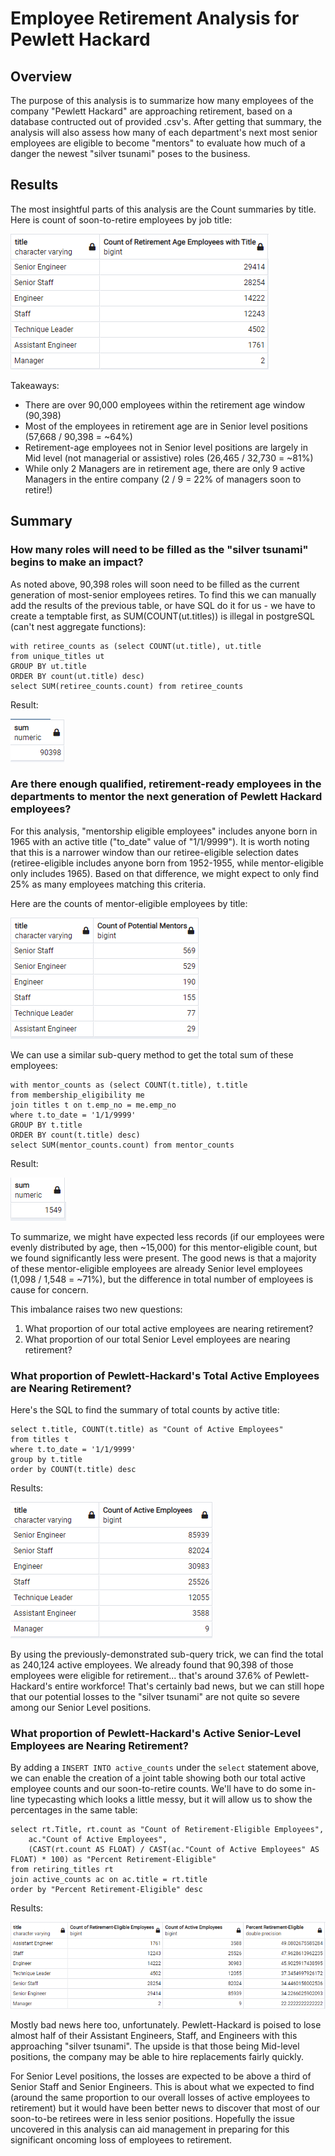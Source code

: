 # Employee Retirement Analysis for Pewlett Hackard
## Overview
The purpose of this analysis is to summarize how many employees of the company "Pewlett Hackard" are approaching retirement, based on a database contructed out of provided .csv's. After getting that summary, the analysis will also assess how many of each department's next most senior employees are eligible to become "mentors" to evaluate how much of a danger the newest "silver tsunami" poses to the business. 

## Results
The most insightful parts of this analysis are the Count summaries by title. 
Here is count of soon-to-retire employees by job title:

![](./Resources/RetiringCountsByTitle.png)

Takeaways:
* There are over 90,000 employees within the retirement age window (90,398)
* Most of the employees in retirement age are in Senior level positions (57,668 / 90,398 = ~64%)
* Retirement-age employees not in Senior level positions are largely in Mid level (not managerial or assistive) roles (26,465 / 32,730 = ~81%)
* While only 2 Managers are in retirement age, there are only 9 active Managers in the entire company (2 / 9 = 22% of managers soon to retire!)

## Summary
### How many roles will need to be filled as the "silver tsunami" begins to make an impact?
As noted above, 90,398 roles will soon need to be filled as the current generation of most-senior employees retires. To find this we can manually add the results of the previous table, or have SQL do it for us - we have to create a temptable first, as SUM(COUNT(ut.titles)) is illegal in postgreSQL (can't nest aggregate functions):

```
with retiree_counts as (select COUNT(ut.title), ut.title
from unique_titles ut
GROUP BY ut.title
ORDER BY count(ut.title) desc)
select SUM(retiree_counts.count) from retiree_counts
```
Result:

![](./Resources/retireeSum.png)


### Are there enough qualified, retirement-ready employees in the departments to mentor the next generation of Pewlett Hackard employees?
For this analysis, "mentorship eligible employees" includes anyone born in 1965 with an active title ("to_date" value of "1/1/9999"). It is worth noting that this is a narrower window than our retiree-eligible selection dates (retiree-eligible includes anyone born from 1952-1955, while mentor-eligible only includes 1965). Based on that difference, we might expect to only find 25% as many employees matching this criteria.

Here are the counts of mentor-eligible employees by title:

![](./Resources/MentorCountsByTitle.png)

We can use a similar sub-query method to get the total sum of these employees:

```
with mentor_counts as (select COUNT(t.title), t.title
from membership_eligibility me
join titles t on t.emp_no = me.emp_no
where t.to_date = '1/1/9999'
GROUP BY t.title
ORDER BY count(t.title) desc)
select SUM(mentor_counts.count) from mentor_counts
```

Result:

![](./Resources/mentorSum.png)

To summarize, we might have expected less records (if our employees were evenly distributed by age, then ~15,000) for this mentor-eligible count, but we found significantly less were present. The good news is that a majority of these mentor-eligible employees are already Senior level employees (1,098 / 1,548 = ~71%), but the difference in total number of employees is cause for concern.

This imbalance raises two new questions: 
1. What proportion of our total active employees are nearing retirement?
2. What proportion of our total Senior Level employees are nearing retirement?

### What proportion of Pewlett-Hackard's Total Active Employees are Nearing Retirement?
Here's the SQL to find the summary of total counts by active title:

```
select t.title, COUNT(t.title) as "Count of Active Employees"
from titles t
where t.to_date = '1/1/9999'
group by t.title
order by COUNT(t.title) desc
```

Results:

![](./Resources/TotalCountsByTitle.png)

By using the previously-demonstrated sub-query trick, we can find the total as 240,124 active employees. We already found that 90,398 of those employees were eligible for retirement... that's around 37.6% of Pewlett-Hackard's entire workforce! That's certainly bad news, but we can still hope that our potential losses to the "silver tsunami" are not quite so severe among our Senior Level positions.

### What proportion of Pewlett-Hackard's Active Senior-Level Employees are Nearing Retirement?
By adding a ```INSERT INTO active_counts``` under the ```select``` statement above, we can enable the creation of a joint table showing both our total active employee counts and our soon-to-retire counts. We'll have to do some in-line typecasting which looks a little messy, but it will allow us to show the percentages in the same table:

```
select rt.Title, rt.count as "Count of Retirement-Eligible Employees", 
	ac."Count of Active Employees",
	(CAST(rt.count AS FLOAT) / CAST(ac."Count of Active Employees" AS FLOAT) * 100) as "Percent Retirement-Eligible"
from retiring_titles rt
join active_counts ac on ac.title = rt.title
order by "Percent Retirement-Eligible" desc
```

Results:

![](./Resources/RetirementLossPercents.png)

Mostly bad news here too, unfortunately. Pewlett-Hackard is poised to lose almost half of their Assistant Engineers, Staff, and Engineers with this approaching "silver tsunami". The upside is that those being Mid-level positions, the company may be able to hire replacements fairly quickly. 

For Senior Level positions, the losses are expected to be above a third of Senior Staff and Senior Engineers. This is about what we expected to find (around the same proportion to our overall losses of active employees to retirement) but it would have been better news to discover that most of our soon-to-be retirees were in less senior positions. Hopefully the issue uncovered in this analysis can aid management in preparing for this significant oncoming loss of employees to retirement.